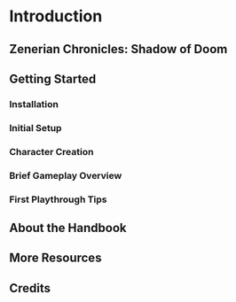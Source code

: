 # Introduction

## Zenerian Chronicles: Shadow of Doom

## Getting Started

### Installation

### Initial Setup

### Character Creation

### Brief Gameplay Overview

### First Playthrough Tips

## About the Handbook

## More Resources

## Credits
